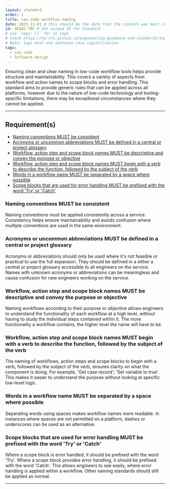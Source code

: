 ```yaml
---
layout: standard
order: 1
title: Low code workflow naming
date: 2023-11-01 # this should be the date that the content was most recently amended or formally reviewed
id: SEGAS-TBC # Set unique ID for standard
# use `tags: []` for no tags
# Check https://ho-cto.github.io/engineering-guidance-and-standards/tags/ for existing tags
# Note: tags must use sentence case capitalisation
tags:
  - Low code
  - Software design
---
```


<!-- Standard description -->
Ensuring clean and clear naming in low-code workflow tools helps provide structure and maintainability. This covers a variety of aspects from workflow and action names to scope blocks and error handling. This standard aims to provide generic rules that can be applied across all platforms, however due to the nature of low-code technology and tooling-specific limitations, there may be exceptional circumstances where they cannot be applied. 
<!-- 

# Notes on line breaks

Please see https://x-govuk.github.io/govuk-eleventy-plugin/markdown/#line-breaks for notes on usage of line breaks.

# Notes on using links

Internal links need to follow this format:
[link text to internal page]({{ '/standards/writing-a-standard/' | url }})
Note the use of the `url` filter. This ensures the link is appended to the base URL of the webpage correctly.

External links follow standard markdown formatting:
[link text to external page](https://example.com)
-->

---

## Requirement(s)

<!-- Populate list for each requirement (there can be more than 2)-->

- [Naming conventions MUST be consistent](#naming-conventions-must-be-consistent)
- [Acronyms or uncommon abbreviations MUST be defined in a central or project glossary](#acronyms-or-uncommon-abbreviations-must-be-defined-in-a-central-or-project-glossary)
- [Workflow, action step and scope block names MUST be descriptive and convey the purpose or objective](#workflow%2C-action-step-and-scope-block-names-must-be-descriptive-and-convey-the-purpose-or-objective)
- [Workflow, action step and scope block names MUST begin with a verb to describe the function, followed by the subject of the verb](#workflow%2C-action-step-and-scope-block-names-must-begin-with-a-verb-to-describe-the-function%2C-followed-by-the-subject-of-the-verb)
- [Words in a workflow name MUST be separated by a space where possible](#words-in-a-workflow-name-must-be-separated-by-a-space-where-possible)
- [Scope blocks that are used for error handling MUST be prefixed with the word 'Try' or 'Catch'](#scope-blocks-that-are-used-for-error-handling-must-be-prefixed-with-the-word-%E2%80%98try%E2%80%99-or-%E2%80%98catch%E2%80%99)

### Naming conventions MUST be consistent

Naming conventions must be applied consistently across a service. Consistency helps ensure maintainability and avoids confusion where multiple conventions are used in the same environment.

### Acronyms or uncommon abbreviations MUST be defined in a central or project glossary

Acronyms or abbreviations should only be used where it's not feasible or practical to use the full expansion. They should be defined in a either a central or project glossary accessible to all engineers on the service. Names with unknown acronyms or abbreviations can be meaningless and cause confusion for new engineers working on the service.

### Workflow, action step and scope block names MUST be descriptive and convey the purpose or objective

Naming workflows according to their purpose or objective allows engineers to understand the functionality of each workflow at a high level, without having to study the individual steps contained within it. The more functionality a workflow contains, the higher level the name will have to be.

### Workflow, action step and scope block names MUST begin with a verb to describe the function, followed by the subject of the verb

The naming of workflows, action steps and scope blocks to begin with a verb, followed by the subject of the verb, ensures clarity on what the component is doing. For example, 'Get case record'; 'Set variable to true'. This makes it easier to understand the purpose without looking at specific low-level logic.

### Words in a workflow name MUST be separated by a space where possible

Separating words using spaces makes workflow names more readable. In instances where spaces are not permitted on a platform, dashes or underscores can be used as an alternative. 

### Scope blocks that are used for error handling MUST be prefixed with the word 'Try' or 'Catch'

Where a scope block is error handled, it should be prefixed with the word 'Try'. Where a scope block provides error handling, it should be prefixed with the word 'Catch'. This allows engineers to see easily, where error handling is applied within a workflow. Other naming standards should still be applied as normal.

---